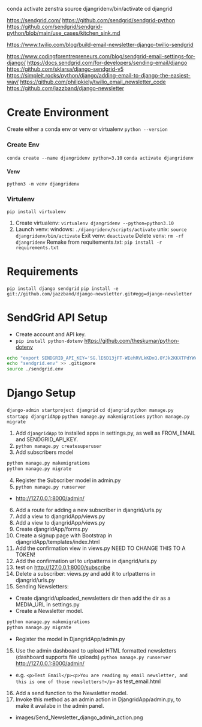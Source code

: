 conda activate zenstra
source djangridenv/bin/activate
cd djangrid

https://sendgrid.com/
https://github.com/sendgrid/sendgrid-python
https://github.com/sendgrid/sendgrid-python/blob/main/use_cases/kitchen_sink.md

https://www.twilio.com/blog/build-email-newsletter-django-twilio-sendgrid

https://www.codingforentrepreneurs.com/blog/sendgrid-email-settings-for-django/
https://docs.sendgrid.com/for-developers/sending-email/django
https://github.com/sklarsa/django-sendgrid-v5
https://simpleit.rocks/python/django/adding-email-to-django-the-easiest-way/
https://github.com/philipkiely/twilio_email_newsletter_code
https://github.com/jazzband/django-newsletter



# Create Environment
Create either a conda env or venv or virtualenv
`python --version`
### Create Env
`conda create --name djangridenv python=3.10`
`conda activate djangridenv`
#### Venv
`python3 -m venv djangridenv`
### Virtulenv
`pip install virtualenv`
1. Create virtualenv:
`virtualenv djangridenv --python=python3.10`
2. Launch venv:
windows:
`./djangridenv/scripts/activate`
unix:
`source djangridenv/bin/activate`
Exit venv:
`deactivate`
Delete venv:
`rm -rf djangridenv`
Remake from requitements.txt:
`pip install -r requirements.txt`

# Requirements
`pip install django sendgrid`
`pip install -e git://github.com/jazzband/django-newsletter.git#egg=django-newsletter`

# SendGrid API Setup
- Create account and API key.
- `pip install python-dotenv` https://github.com/theskumar/python-dotenv
```zsh
echo "export SENDGRID_API_KEY='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'" > sendgrid.env
echo "sendgrid.env" >> .gitignore
source ./sendgrid.env
```


# Django Setup
`django-admin startproject djangrid`
`cd djangrid`
`python manage.py startapp djangridApp`
`python manage.py makemigrations`
`python manage.py migrate`
1. Add `djangridApp` to installed apps in settings.py, as well as FROM_EMAIL and SENDGRID_API_KEY.
2. `python manage.py createsuperuser`
3. Add subscribers model
```zsh
python manage.py makemigrations
python manage.py migrate
```
4. Register the Subscriber model in admin.py
5. `python manage.py runserver`
- http://127.0.0.1:8000/admin/
6. Add a route for adding a new subscriber in djangrid/urls.py
7. Add a view to djangridApp/views.py
7. Add a view to djangridApp/views.py
8. Create djangridApp/forms.py
9. Create a signup page with Bootstrap in djangridApp/templates/index.html
10. Add the confirmation view in views.py NEED TO CHANGE THIS TO A TOKEN!
11. Add the confirmation url to urlpatterns in djangrid/urls.py
12. test on http://127.0.0.1:8000/subscribe
13. Delete a subscriber: views.py and add it to urlpatterns in djangrid/urls.py
14. Sending Newsletters: 
- Create djangrid/uploaded_newsletters dir then add the dir as a MEDIA_URL in settings.py
- Create a Newsletter model.
```zsh
python manage.py makemigrations
python manage.py migrate
```
- Register the model in DjangridApp/admin.py
15. Use the admin dashboard to upload HTML formatted newsletters (dashboard supports file uploads)
`python manage.py runserver`
http://127.0.0.1:8000/admin/
- e.g. `<p>Test Email</p><p>You are reading my email newsletter, and this is one of those newsletters!</p>`  as test_email.html
16. Add a send function to the Newsletter model.
17. Invoke this method as an admin action in DjangridApp/admin.py, to make it availabe in the admin panel.
- images/Send_Newsletter_django_admin_action.png
